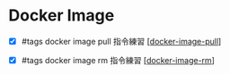 # Docker Image

- [x] #tags docker image pull 指令練習 [[docker-image-pull]]
- [x] #tags docker image rm  指令練習 [[docker-image-rm]]


[//begin]: # "Autogenerated link references for markdown compatibility"
[docker-image-pull]: docker-image-pull.md "Docker Image Pull"
[docker-image-rm]: docker-image-rm.md "Docker Image Rm"
[//end]: # "Autogenerated link references"